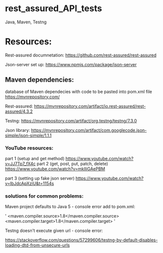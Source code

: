 # rest_assured_API_tests
Java, Maven, Testng

# Resources:
Rest-assured documnetation:
https://github.com/rest-assured/rest-assured

Json-server set up:
https://www.npmjs.com/package/json-server

## Maven dependencies:
database of Maven dependecies with code to be pasted into pom.xml file 
https://mvnrepository.com/

Rest-assured:
https://mvnrepository.com/artifact/io.rest-assured/rest-assured/4.3.2

Testng:
https://mvnrepository.com/artifact/org.testng/testng/7.3.0

Json library:
https://mvnrepository.com/artifact/com.googlecode.json-simple/json-simple/1.1.1

### YouTube resources:
part 1 (setup and get method) https://www.youtube.com/watch?v=JJ7Tp7_fX4c
part 2 (get, post, put, patch, delete) https://www.youtube.com/watch?v=mkIliGAePBM

part 3 (setting up fake json server) https://www.youtube.com/watch?v=IbJdcApXziU&t=1154s

### solutions for common problems:

Maven project defaults to Java 5 - console error
add to pom.xml: 

'
<properties>
        <maven.compiler.source>1.8</maven.compiler.source>
        <maven.compiler.target>1.8</maven.compiler.target>
</properties>
'

Testng doesn't execute given url - console error:

https://stackoverflow.com/questions/57299606/testng-by-default-disables-loading-dtd-from-unsecure-urls


    
